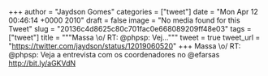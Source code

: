 
+++
author = "Jaydson Gomes"
categories = ["tweet"]
date = "Mon Apr 12 00:46:14 +0000 2010"
draft = false
image = "No media found for this Tweet"
slug = "20136c4d8625c80c701fac0e668089209ff48e03"
tags = ["tweet"]
title = """Massa &#92;o/ RT: @phpsp: Vej..."""
tweet = true
tweet_url = "https://twitter.com/jaydson/status/12019060520"
+++
Massa \o/ RT: @phpsp: Veja a entrevista com os coordenadores no @efarsas http://bit.ly/aGKVdN

